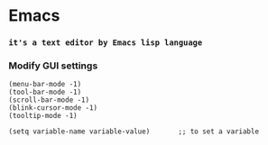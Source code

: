 # Emacs

### `it's a text editor by Emacs lisp language`

### Modify GUI settings

```emacs
(menu-bar-mode -1)
(tool-bar-mode -1)
(scroll-bar-mode -1)
(blink-cursor-mode -1)
(tooltip-mode -1)
```

```emacs
(setq variable-name variable-value)       ;; to set a variable
```
